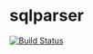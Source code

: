 # sqlparser

[![Build Status](https://travis-ci.org/mr1sunshine/sqlparser.svg?branch=master)](https://travis-ci.org/mr1sunshine/sqlparser)
